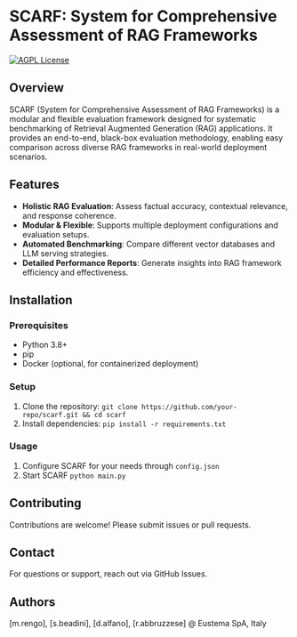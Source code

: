 # SCARF: System for Comprehensive Assessment of RAG Frameworks

[![AGPL License](https://img.shields.io/badge/license-AGPL-blue.svg)](http://www.gnu.org/licenses/agpl-3.0)



## Overview

SCARF (System for Comprehensive Assessment of RAG Frameworks) is a modular and flexible evaluation framework designed for systematic benchmarking of Retrieval Augmented Generation (RAG) applications. It provides an end-to-end, black-box evaluation methodology, enabling easy comparison across diverse RAG frameworks in real-world deployment scenarios.

## Features

- **Holistic RAG Evaluation**: Assess factual accuracy, contextual relevance, and response coherence.
- **Modular & Flexible**: Supports multiple deployment configurations and evaluation setups.
- **Automated Benchmarking**: Compare different vector databases and LLM serving strategies.
- **Detailed Performance Reports**: Generate insights into RAG framework efficiency and effectiveness.

## Installation

### Prerequisites

- Python 3.8+
- pip
- Docker (optional, for containerized deployment)

### Setup

 1. Clone the repository: `git clone https://github.com/your-repo/scarf.git && cd scarf`
 2. Install dependencies: `pip install -r requirements.txt`

### Usage
 1. Configure SCARF for your needs through `config.json`
 2. Start SCARF `python main.py `

## Contributing
Contributions are welcome! Please submit issues or pull requests.

## Contact
For questions or support, reach out via GitHub Issues.

## Authors
[m.rengo], [s.beadini], [d.alfano], [r.abbruzzese] @ Eustema SpA, Italy
